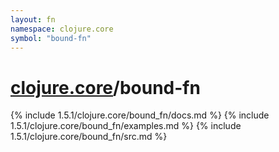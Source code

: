 ```yaml
---
layout: fn
namespace: clojure.core
symbol: "bound-fn"
---
```


# [clojure.core](../)/bound-fn

{% include 1.5.1/clojure.core/bound_fn/docs.md %}
{% include 1.5.1/clojure.core/bound_fn/examples.md %}
{% include 1.5.1/clojure.core/bound_fn/src.md %}


